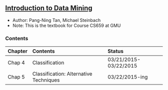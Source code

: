## [Introduction to Data Mining](http://www.amazon.com/Introduction-Data-Mining-Pang-Ning-Tan/dp/0321321367)

- Author: Pang-Ning Tan, Michael Steinbach
- Note: This is the textbook for Course CS659 at GMU

### Contents

|Chapter| Contents| Status|
|:---|:----|:----|
|Chap 4| Classification| 03/21/2015-03/22/2015|
|Chap 5| Classification: Alternative Techniques| 03/22/2015-ing|
